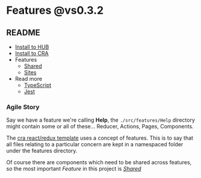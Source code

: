 # Features @vs0.3.2

## README

- [Install to HUB](./docs/install-hub.md)
- [Install to CRA](./docs/install-cra.md)
- Features
  - [Shared](./docs/feature-shared.md)
  - [Sites](./docs/feature-sites.md)
- Read more
  - [TypeScript](./docs/typescript.md)
  - [Jest](./docs/jest.md)

### Agile Story
Say we have a feature we're calling **Help**, the `./src/features/Help` directory might contain some or all of these... Reducer, Actions, Pages, Components. 

The [cra react/redux template](https://redux-toolkit.js.org/introduction/getting-started) uses a concept of features. This is to say that all files relating to a particular concern are kept in a namespaced folder under the features directory. 

Of course there are components which need to be shared across features, so the most important _Feature_ in this project is [_Shared_](./docs/feature-shared.md)

